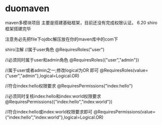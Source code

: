 # duomaven
maven多模块项目
主要是搭建基础框架，目前还没有完成权限认证。
6.20 shiro框架搭建完毕

注意务必先把file下ojdbc解压放在你的maven库中的com下

shiro注解
//属于user角色
@RequiresRoles("user")

//必须同时属于user和admin角色
@RequiresRoles({"user","admin"})

//属于user或者admin之一;修改logical为OR 即可
@RequiresRoles(value={"user","admin"},logical=Logical.OR)


//符合index:hello权限要求
@RequiresPermissions("index:hello")
 
//必须同时复核index:hello和index:world权限要求
@RequiresPermissions({"index:hello","index:world"})
 
//符合index:hello或index:world权限要求即可
@RequiresPermissions(value={"index:hello","index:world"},logical=Logical.OR)
